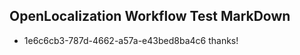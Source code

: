 ## OpenLocalization Workflow Test MarkDown
* 1e6c6cb3-787d-4662-a57a-e43bed8ba4c6 thanks!

<!--HONumber=Aug16_HO5-->



